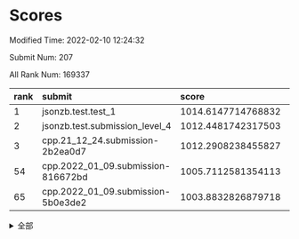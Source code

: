 # Scores

Modified Time: 2022-02-10 12:24:32

Submit Num: 207

All Rank Num: 169337

| rank |               submit               |       score        |       sigma        | pk_num |
| :--- | :--------------------------------- | :----------------- | :----------------- | :----- |
| 1    | jsonzb.test.test_1                 | 1014.6147714768832 | 0.8723335696487017 | 3275   |
| 2    | jsonzb.test.submission_level_4     | 1012.4481742317503 | 0.7924192860916403 | 3276   |
| 3    | cpp.21_12_24.submission-2b2ea0d7   | 1012.2908238455827 | 0.7870567793875435 | 3272   |
| 54   | cpp.2022_01_09.submission-816672bd | 1005.7112581354113 | 0.7284856852555744 | 3277   |
| 65   | cpp.2022_01_09.submission-5b0e3de2 | 1003.8832826879718 | 0.7175197128034638 | 3273   |


<details>
<summary>全部</summary>

| rank |                 submit                 |       score        |       sigma        | pk_num |
| :--- | :------------------------------------- | :----------------- | :----------------- | :----- |
| 1    | jsonzb.test.test_1                     | 1014.6147714768832 | 0.8723335696487017 | 3275   |
| 2    | jsonzb.test.submission_level_4         | 1012.4481742317503 | 0.7924192860916403 | 3276   |
| 3    | cpp.21_12_24.submission-2b2ea0d7       | 1012.2908238455827 | 0.7870567793875435 | 3272   |
| 4    | gobigger.level_3.submission_level_3_34 | 1011.7825982223054 | 0.7745469306372693 | 3273   |
| 5    | gobigger.level_3.submission_level_3_42 | 1011.6726722376916 | 0.7608724195035255 | 3272   |
| 6    | gobigger.level_3.submission_level_3_8  | 1011.4490783917568 | 0.7884740965007694 | 3275   |
| 7    | gobigger.level_3.submission_level_3_46 | 1011.3004155686351 | 0.7900387016933106 | 3275   |
| 8    | gobigger.level_3.submission_level_3_48 | 1010.9996951791354 | 0.7751267485382112 | 3274   |
| 9    | gobigger.level_3.submission_level_3_10 | 1010.7459802266093 | 0.7737828883461721 | 3275   |
| 10   | gobigger.level_3.submission_level_3_31 | 1010.6254888084119 | 0.7756666663610838 | 3277   |
| 11   | gobigger.level_3.submission_level_3_23 | 1010.5825088665466 | 0.7416001129986913 | 3275   |
| 12   | gobigger.level_3.submission_level_3_12 | 1010.5742213832776 | 0.7970466941910214 | 3272   |
| 13   | gobigger.level_3.submission_level_3_36 | 1010.485539439995  | 0.7758285800811611 | 3282   |
| 14   | gobigger.level_3.submission_level_3_43 | 1010.4421241030975 | 0.759277443420569  | 3274   |
| 15   | gobigger.level_3.submission_level_3_17 | 1010.430764220094  | 0.7536532432528138 | 3276   |
| 16   | gobigger.level_3.submission_level_3_45 | 1010.4290430565962 | 0.7755552831649668 | 3269   |
| 17   | gobigger.level_3.submission_level_3_7  | 1010.3787181542612 | 0.7484938687285299 | 3271   |
| 18   | gobigger.level_3.submission_level_3_25 | 1010.3695982809272 | 0.7542603664787608 | 3274   |
| 19   | gobigger.level_3.submission_level_3_9  | 1010.3499496807659 | 0.7720499923910754 | 3268   |
| 20   | gobigger.level_3.submission_level_3_28 | 1010.2073194184143 | 0.7349601670071831 | 3267   |
| 21   | gobigger.level_3.submission_level_3_39 | 1010.2028828468236 | 0.7426999691526484 | 3275   |
| 22   | gobigger.level_3.submission_level_3_47 | 1010.1799337602716 | 0.7739434175282924 | 3269   |
| 23   | gobigger.level_3.submission_level_3_22 | 1010.14820106032   | 0.7499156361909639 | 3268   |
| 24   | gobigger.level_3.submission_level_3_1  | 1010.1219059696413 | 0.7614460689498519 | 3271   |
| 25   | gobigger.level_3.submission_level_3_19 | 1010.0802558018186 | 0.7728279250998811 | 3271   |
| 26   | gobigger.level_3.submission_level_3_41 | 1009.9712849498472 | 0.7524323537210927 | 3275   |
| 27   | gobigger.level_3.submission_level_3_3  | 1009.9688120458518 | 0.7458671046218832 | 3271   |
| 28   | gobigger.level_3.submission_level_3_13 | 1009.9600055971789 | 0.7764073748433282 | 3277   |
| 29   | gobigger.level_3.submission_level_3_0  | 1009.9442115855737 | 0.7435060698012845 | 3275   |
| 30   | gobigger.level_3.submission_level_3_4  | 1009.8598673940103 | 0.7595153372977944 | 3271   |
| 31   | gobigger.level_3.submission_level_3_2  | 1009.8433284886949 | 0.74985042618346   | 3269   |
| 32   | gobigger.level_3.submission_level_3_6  | 1009.8429851127934 | 0.7439193198929868 | 3276   |
| 33   | gobigger.level_3.submission_level_3_16 | 1009.8181356507575 | 0.7482209417061118 | 3269   |
| 34   | gobigger.level_3.submission_level_3_40 | 1009.763364590613  | 0.7725724584735392 | 3269   |
| 35   | gobigger.level_3.submission_level_3_11 | 1009.714345859626  | 0.7486869321586328 | 3276   |
| 36   | gobigger.level_3.submission_level_3_26 | 1009.6776680545662 | 0.7831139114489747 | 3275   |
| 37   | gobigger.level_3.submission_level_3_49 | 1009.5823783702378 | 0.7388030845466155 | 3273   |
| 38   | gobigger.level_3.submission_level_3_38 | 1009.5681302985128 | 0.750552831339937  | 3272   |
| 39   | gobigger.level_3.submission_level_3_27 | 1009.5060293793681 | 0.7236522464823242 | 3267   |
| 40   | gobigger.level_3.submission_level_3_29 | 1009.3921900181152 | 0.7432014394504983 | 3275   |
| 41   | gobigger.level_3.submission_level_3_30 | 1009.3771813617534 | 0.7526187687125521 | 3275   |
| 42   | gobigger.level_3.submission_level_3_20 | 1009.3647979963488 | 0.748983989875933  | 3270   |
| 43   | gobigger.level_3.submission_level_3_37 | 1009.3459310313104 | 0.7486506188101685 | 3272   |
| 44   | gobigger.level_3.submission_level_3_35 | 1009.2572473280493 | 0.7316748010233539 | 3272   |
| 45   | gobigger.level_3.submission_level_3_18 | 1009.236591832414  | 0.7483649930041113 | 3268   |
| 46   | gobigger.level_3.submission_level_3_32 | 1009.1628910760451 | 0.7669735741262489 | 3272   |
| 47   | gobigger.level_3.submission_level_3_5  | 1009.0444823159581 | 0.7361455055652466 | 3268   |
| 48   | gobigger.level_3.submission_level_3_21 | 1008.9358303537575 | 0.7423069302272057 | 3276   |
| 49   | gobigger.level_3.submission_level_3_14 | 1008.7772614074705 | 0.727500480601142  | 3274   |
| 50   | gobigger.level_3.submission_level_3_15 | 1008.7646595859172 | 0.7587803751723793 | 3270   |
| 51   | gobigger.level_3.submission_level_3_24 | 1008.652464889929  | 0.7613911433440874 | 3277   |
| 52   | gobigger.level_3.submission_level_3_33 | 1008.57818679377   | 0.7470495266851951 | 3274   |
| 53   | gobigger.level_3.submission_level_3_44 | 1008.4065941793136 | 0.7404933088611904 | 3276   |
| 54   | cpp.2022_01_09.submission-816672bd     | 1005.7112581354113 | 0.7284856852555744 | 3277   |
| 55   | gobigger.level_1.submission_level_1_10 | 1005.0201795060893 | 0.7377606790960552 | 3274   |
| 56   | gobigger.level_1.submission_level_1_21 | 1004.7460124919445 | 0.7153046205085708 | 3268   |
| 57   | gobigger.level_1.submission_level_1_31 | 1004.6523410681086 | 0.7348897345333036 | 3271   |
| 58   | gobigger.level_1.submission_level_1_48 | 1004.5935741581729 | 0.7277966728260138 | 3268   |
| 59   | gobigger.level_1.submission_level_1_49 | 1004.2398848557125 | 0.7138037084272504 | 3269   |
| 60   | gobigger.level_1.submission_level_1_28 | 1004.236430681654  | 0.7204465478979208 | 3271   |
| 61   | gobigger.level_1.submission_level_1_19 | 1004.1450961491587 | 0.7192125815998299 | 3268   |
| 62   | gobigger.level_1.submission_level_1_33 | 1004.0505496871575 | 0.6987120177705101 | 3272   |
| 63   | gobigger.level_1.submission_level_1_1  | 1003.9619239171078 | 0.7177714856111994 | 3270   |
| 64   | gobigger.level_1.submission_level_1_29 | 1003.9069016484268 | 0.7257441496140267 | 3273   |
| 65   | cpp.2022_01_09.submission-5b0e3de2     | 1003.8832826879718 | 0.7175197128034638 | 3273   |
| 66   | gobigger.level_1.submission_level_1_41 | 1003.8763318953105 | 0.721421747569208  | 3277   |
| 67   | gobigger.level_1.submission_level_1_23 | 1003.8327743244444 | 0.7238051083267326 | 3273   |
| 68   | gobigger.level_1.submission_level_1_26 | 1003.8090929091921 | 0.7130701402764459 | 3271   |
| 69   | gobigger.level_1.submission_level_1_5  | 1003.7407342252064 | 0.7263136026111197 | 3264   |
| 70   | gobigger.level_1.submission_level_1_6  | 1003.7208151015436 | 0.7218503387572907 | 3271   |
| 71   | gobigger.level_1.submission_level_1_36 | 1003.714437803958  | 0.7060848641249781 | 3271   |
| 72   | gobigger.level_1.submission_level_1_42 | 1003.6485815230382 | 0.7264525730844107 | 3275   |
| 73   | gobigger.level_1.submission_level_1_4  | 1003.5669563948097 | 0.7154848832361673 | 3273   |
| 74   | gobigger.level_1.submission_level_1_35 | 1003.5332258924518 | 0.7257618853885778 | 3277   |
| 75   | gobigger.level_1.submission_level_1_18 | 1003.5143459629782 | 0.7141664920397923 | 3268   |
| 76   | gobigger.level_1.submission_level_1_43 | 1003.5126394787383 | 0.7242576210729051 | 3275   |
| 77   | gobigger.level_1.submission_level_1_34 | 1003.5057581182017 | 0.7284605745132249 | 3270   |
| 78   | gobigger.level_1.submission_level_1_11 | 1003.4622395808381 | 0.7064265979392796 | 3271   |
| 79   | gobigger.level_1.submission_level_1_2  | 1003.3779822101824 | 0.7115248015909642 | 3276   |
| 80   | gobigger.level_1.submission_level_1_32 | 1003.3595988018614 | 0.7248870652433076 | 3272   |
| 81   | gobigger.level_1.submission_level_1_0  | 1003.29936595347   | 0.7095267896135562 | 3273   |
| 82   | gobigger.level_1.submission_level_1_20 | 1003.2417211788259 | 0.7049309766061772 | 3272   |
| 83   | gobigger.level_1.submission_level_1_27 | 1003.1849041908478 | 0.7204992909499556 | 3269   |
| 84   | gobigger.level_1.submission_level_1_14 | 1003.0862869756986 | 0.7222546874062041 | 3279   |
| 85   | gobigger.level_1.submission_level_1_46 | 1003.0773222471594 | 0.7095908680748313 | 3267   |
| 86   | gobigger.level_1.submission_level_1_12 | 1003.0183760128998 | 0.7227300449710771 | 3272   |
| 87   | gobigger.level_1.submission_level_1_30 | 1002.9983005972178 | 0.7104935027151954 | 3270   |
| 88   | gobigger.level_1.submission_level_1_8  | 1002.9977910922806 | 0.7149425842829752 | 3272   |
| 89   | gobigger.level_1.submission_level_1_3  | 1002.9972596290949 | 0.7225064679203556 | 3272   |
| 90   | gobigger.level_1.submission_level_1_16 | 1002.9733789592335 | 0.7074211709471983 | 3272   |
| 91   | gobigger.level_1.submission_level_1_13 | 1002.9236461196771 | 0.700498044493119  | 3268   |
| 92   | gobigger.level_1.submission_level_1_15 | 1002.7620008301222 | 0.7220717764315056 | 3264   |
| 93   | gobigger.level_1.submission_level_1_7  | 1002.7596428999001 | 0.7151587189893902 | 3273   |
| 94   | gobigger.level_1.submission_level_1_37 | 1002.5850881087281 | 0.7133486241064035 | 3274   |
| 95   | gobigger.level_1.submission_level_1_22 | 1002.5301096877375 | 0.7128195780033005 | 3272   |
| 96   | gobigger.level_1.submission_level_1_39 | 1002.4930561543304 | 0.7194886138068713 | 3274   |
| 97   | gobigger.level_1.submission_level_1_44 | 1002.4544553843386 | 0.7109768144197479 | 3272   |
| 98   | gobigger.level_1.submission_level_1_40 | 1002.4347385392381 | 0.7308579370874108 | 3272   |
| 99   | gobigger.level_1.submission_level_1_9  | 1002.3518399081167 | 0.7211146053704156 | 3272   |
| 100  | gobigger.level_1.submission_level_1_17 | 1002.3362198127463 | 0.7180579639076442 | 3272   |
| 101  | gobigger.level_1.submission_level_1_25 | 1002.3289058313693 | 0.7045557139055686 | 3272   |
| 102  | gobigger.level_1.submission_level_1_45 | 1001.9580946407095 | 0.7163068708685107 | 3272   |
| 103  | gobigger.level_1.submission_level_1_38 | 1001.5659633507901 | 0.7154324051764283 | 3265   |
| 104  | gobigger.level_1.submission_level_1_47 | 1001.1942032012029 | 0.7130246716625199 | 3275   |
| 105  | gobigger.level_1.submission_level_1_24 | 1001.1941096656618 | 0.7132723063022306 | 3269   |
| 106  | gobigger.random.submission_random_14   | 997.1764297181442  | 0.7141947870851506 | 3271   |
| 107  | gobigger.random.submission_random_26   | 997.0605160285576  | 0.7104736858070242 | 3271   |
| 108  | gobigger.random.submission_random_7    | 996.7914248459866  | 0.7104544269653574 | 3274   |
| 109  | gobigger.random.submission_random_16   | 996.6866919003453  | 0.7095969134977866 | 3271   |
| 110  | gobigger.random.submission_random_32   | 996.6741458864007  | 0.7086892314273198 | 3271   |
| 111  | gobigger.random.submission_random_28   | 996.6349701765353  | 0.7173718748048424 | 3272   |
| 112  | gobigger.random.submission_random_20   | 996.6068765228051  | 0.7209445467763401 | 3268   |
| 113  | gobigger.random.submission_random_0    | 996.5125119805018  | 0.7172388430515809 | 3273   |
| 114  | gobigger.random.submission_random_48   | 996.5044873905492  | 0.710980762535947  | 3278   |
| 115  | gobigger.random.submission_random_46   | 996.478876616075   | 0.7148827419795957 | 3273   |
| 116  | gobigger.random.submission_random_12   | 996.3654456988177  | 0.7195117499613877 | 3271   |
| 117  | gobigger.random.submission_random_24   | 996.2965788182046  | 0.707973625798436  | 3273   |
| 118  | gobigger.random.submission_random_10   | 996.2880448165114  | 0.7214083399810751 | 3273   |
| 119  | gobigger.random.submission_random_23   | 996.2850118723917  | 0.7050102262859134 | 3272   |
| 120  | gobigger.random.submission_random_37   | 996.2462605877545  | 0.7065679165224171 | 3272   |
| 121  | gobigger.random.submission_random_1    | 996.2161351733755  | 0.7063673876169436 | 3273   |
| 122  | gobigger.random.submission_random_38   | 996.1776760759293  | 0.6988402123823475 | 3275   |
| 123  | gobigger.random.submission_random_19   | 996.1169719546648  | 0.7219422064387363 | 3269   |
| 124  | gobigger.random.submission_random_27   | 996.0842818337053  | 0.6970502508148321 | 3274   |
| 125  | gobigger.random.submission_random_6    | 995.9664419779822  | 0.716811780317274  | 3277   |
| 126  | gobigger.random.submission_random_31   | 995.9072523408246  | 0.6979091019662611 | 3276   |
| 127  | gobigger.random.submission_random_45   | 995.8171277140675  | 0.7086904305027347 | 3274   |
| 128  | gobigger.random.submission_random_17   | 995.7912730010601  | 0.702959415160668  | 3271   |
| 129  | gobigger.random.submission_random_36   | 995.7432452957277  | 0.7021512008778904 | 3272   |
| 130  | gobigger.random.submission_random_34   | 995.7421062691325  | 0.7232996148915423 | 3272   |
| 131  | gobigger.random.submission_random_33   | 995.7201067731038  | 0.7269426697347179 | 3272   |
| 132  | gobigger.random.submission_random_2    | 995.6865269809763  | 0.71566131421744   | 3277   |
| 133  | gobigger.random.submission_random_29   | 995.5995689727702  | 0.7181411547764731 | 3270   |
| 134  | gobigger.random.submission_random_41   | 995.5828193710231  | 0.7020524433001816 | 3274   |
| 135  | gobigger.random.submission_random_42   | 995.5504443517659  | 0.7058871288433414 | 3274   |
| 136  | gobigger.random.submission_random_11   | 995.5477638197796  | 0.7061405331400685 | 3275   |
| 137  | gobigger.random.submission_random_47   | 995.5370068961143  | 0.7225744683979277 | 3272   |
| 138  | gobigger.random.submission_random_8    | 995.4882231384204  | 0.7125037519686488 | 3273   |
| 139  | gobigger.random.submission_random_22   | 995.4721942946725  | 0.714236863152718  | 3270   |
| 140  | gobigger.random.submission_random_44   | 995.4623673990563  | 0.7103381930239567 | 3269   |
| 141  | gobigger.random.submission_random_35   | 995.4436747993466  | 0.7129945610772424 | 3273   |
| 142  | gobigger.random.submission_random_4    | 995.4315868915461  | 0.7070381093314149 | 3269   |
| 143  | gobigger.random.submission_random_21   | 995.3977315885537  | 0.7161609598150327 | 3281   |
| 144  | gobigger.random.submission_random_40   | 995.3566273636443  | 0.7166560219435315 | 3277   |
| 145  | gobigger.random.submission_random_25   | 995.3489975510204  | 0.7040617669313457 | 3270   |
| 146  | gobigger.random.submission_random_43   | 995.1338444118725  | 0.7144306186764439 | 3274   |
| 147  | gobigger.random.submission_random_9    | 995.0906919163747  | 0.7253350826514556 | 3272   |
| 148  | gobigger.random.submission_random_30   | 995.0351387840524  | 0.7199492077316121 | 3271   |
| 149  | gobigger.random.submission_random_3    | 994.973456235112   | 0.7189292798442177 | 3270   |
| 150  | gobigger.random.submission_random_39   | 994.839787330645   | 0.7143589376684999 | 3271   |
| 151  | gobigger.random.submission_random_15   | 994.6894767881015  | 0.7133895704324474 | 3272   |
| 152  | gobigger.random.submission_random_5    | 994.6511090165911  | 0.719144018546859  | 3273   |
| 153  | gobigger.random.submission_random_18   | 994.6503944883078  | 0.713928730912892  | 3273   |
| 154  | gobigger.random.submission_random_13   | 994.2583260702831  | 0.7126658023119535 | 3271   |
| 155  | gobigger.random.submission_random_49   | 994.107863889397   | 0.7101793356985131 | 3271   |
| 156  | gobigger.level_2.submission_level_2_3  | 993.9496403949921  | 0.7223204255495638 | 3276   |
| 157  | gobigger.level_2.submission_level_2_2  | 993.7950063154339  | 0.7290487448067707 | 3272   |
| 158  | gobigger.level_2.submission_level_2_8  | 993.4996540601172  | 0.7373814063151741 | 3274   |
| 159  | gobigger.level_2.submission_level_2_49 | 993.4561048302058  | 0.7240375922398032 | 3268   |
| 160  | gobigger.level_2.submission_level_2_12 | 992.965135387024   | 0.7206501790452922 | 3278   |
| 161  | gobigger.level_2.submission_level_2_15 | 992.889668742703   | 0.7286136325363771 | 3265   |
| 162  | gobigger.level_2.submission_level_2_9  | 992.8696725052548  | 0.7292359573217572 | 3273   |
| 163  | gobigger.level_2.submission_level_2_0  | 992.804667262464   | 0.733530701615617  | 3271   |
| 164  | gobigger.level_2.submission_level_2_13 | 992.8016042782939  | 0.7385795728203141 | 3270   |
| 165  | gobigger.level_2.submission_level_2_11 | 992.7887726918949  | 0.7268647592192683 | 3271   |
| 166  | gobigger.level_2.submission_level_2_14 | 992.7823490076611  | 0.7443340665783275 | 3276   |
| 167  | gobigger.level_2.submission_level_2_40 | 992.7573006106378  | 0.7226973627006679 | 3267   |
| 168  | gobigger.level_2.submission_level_2_7  | 992.6941393319833  | 0.7512935829902303 | 3271   |
| 169  | gobigger.level_2.submission_level_2_29 | 992.611245267051   | 0.7618497907729561 | 3274   |
| 170  | gobigger.level_2.submission_level_2_22 | 992.603034559647   | 0.7458925809334276 | 3274   |
| 171  | gobigger.level_2.submission_level_2_43 | 992.5656509793599  | 0.7311748716446734 | 3270   |
| 172  | gobigger.level_2.submission_level_2_17 | 992.5072268534724  | 0.7488541892461494 | 3273   |
| 173  | gobigger.level_2.submission_level_2_19 | 992.4279741796594  | 0.7415616062371223 | 3269   |
| 174  | gobigger.level_2.submission_level_2_6  | 992.4024282592583  | 0.7556665924053374 | 3268   |
| 175  | gobigger.level_2.submission_level_2_35 | 992.3920253819911  | 0.742982278484162  | 3274   |
| 176  | gobigger.level_2.submission_level_2_34 | 992.3726700911391  | 0.7431710129012757 | 3271   |
| 177  | gobigger.level_2.submission_level_2_46 | 992.3668723181734  | 0.7501447053488141 | 3267   |
| 178  | gobigger.level_2.submission_level_2_44 | 992.3433820169209  | 0.7351576942595285 | 3270   |
| 179  | gobigger.level_2.submission_level_2_27 | 992.2424606404783  | 0.7397211649962069 | 3277   |
| 180  | gobigger.level_2.submission_level_2_10 | 992.241900756981   | 0.7490383793830971 | 3271   |
| 181  | gobigger.level_2.submission_level_2_37 | 992.2240772911265  | 0.7382373661512784 | 3270   |
| 182  | gobigger.level_2.submission_level_2_1  | 992.2208706663419  | 0.7421830102248861 | 3274   |
| 183  | gobigger.level_2.submission_level_2_39 | 992.1943992761661  | 0.7453645125175622 | 3270   |
| 184  | gobigger.level_2.submission_level_2_28 | 992.1701156713051  | 0.7400440996482595 | 3273   |
| 185  | gobigger.level_2.submission_level_2_48 | 992.1353100546831  | 0.7328739203649414 | 3279   |
| 186  | gobigger.level_2.submission_level_2_21 | 992.1279301098297  | 0.7448285287536354 | 3271   |
| 187  | gobigger.level_2.submission_level_2_24 | 992.0904150662635  | 0.7456468542249316 | 3274   |
| 188  | gobigger.level_2.submission_level_2_20 | 992.0872400996507  | 0.7333061357861919 | 3271   |
| 189  | gobigger.level_2.submission_level_2_38 | 992.0137279758402  | 0.7259130671932431 | 3274   |
| 190  | gobigger.level_2.submission_level_2_18 | 992.0093715776839  | 0.7381897757753332 | 3270   |
| 191  | gobigger.level_2.submission_level_2_33 | 991.9937688620854  | 0.7403004737005209 | 3273   |
| 192  | gobigger.level_2.submission_level_2_47 | 991.954507213246   | 0.742815691694908  | 3270   |
| 193  | gobigger.level_2.submission_level_2_45 | 991.8306216564845  | 0.7617396728775069 | 3274   |
| 194  | gobigger.level_2.submission_level_2_5  | 991.8014579744681  | 0.766167480917639  | 3270   |
| 195  | gobigger.level_2.submission_level_2_30 | 991.7442026717194  | 0.7518251231502182 | 3274   |
| 196  | gobigger.level_2.submission_level_2_16 | 991.6783811935402  | 0.7471815938138816 | 3276   |
| 197  | gobigger.level_2.submission_level_2_23 | 991.5289620299068  | 0.7715790369947414 | 3267   |
| 198  | gobigger.level_2.submission_level_2_4  | 991.4942510038054  | 0.7544269276120849 | 3270   |
| 199  | gobigger.level_2.submission_level_2_26 | 991.3104194430523  | 0.739708508962662  | 3275   |
| 200  | gobigger.level_2.submission_level_2_31 | 991.2372576802742  | 0.7406601986231345 | 3275   |
| 201  | gobigger.level_2.submission_level_2_25 | 991.1254600751773  | 0.7407415415507503 | 3272   |
| 202  | gobigger.level_2.submission_level_2_42 | 991.021181268015   | 0.7610401479365695 | 3272   |
| 203  | gobigger.level_2.submission_level_2_36 | 990.8024800858491  | 0.7361917988741065 | 3271   |
| 204  | gobigger.level_2.submission_level_2_32 | 990.7087135133731  | 0.7561848910026326 | 3277   |
| 205  | gobigger.level_2.submission_level_2_41 | 990.2760499457238  | 0.7601235208462298 | 3270   |
| 206  | gobigger.none.submission_none_1        | 978.6226938903784  | 1.2014465592757981 | 3267   |
| 207  | gobigger.none.submission_none_0        | 978.5485245060564  | 1.219429152825984  | 3270   |

</details>